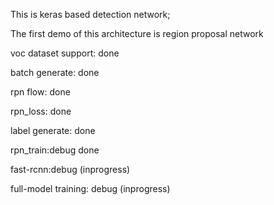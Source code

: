 This is keras based detection network;

The first demo of this architecture is region proposal network

voc dataset support: done

batch generate: done

rpn flow: done

rpn_loss: done

label generate: done

rpn_train:debug done

fast-rcnn:debug (inprogress)

full-model training: debug (inprogress)
